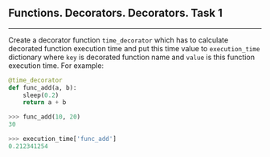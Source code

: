 ## Functions. Decorators. Decorators. Task 1

***
Create a decorator function `time_decorator` which has to calculate decorated function execution time
and put this time value to `execution_time` dictionary where `key` is
decorated function name and `value` is this function execution time.
For example:

```python
@time_decorator
def func_add(a, b):
    sleep(0.2)
    return a + b

>>> func_add(10, 20)
30

>>> execution_time['func_add']
0.212341254
```
